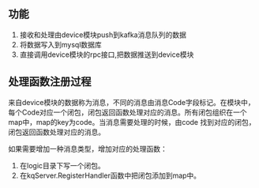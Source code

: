 ## 功能
1. 接收和处理由device模块push到kafka消息队列的数据
2. 将数据写入到mysql数据库
3. 直接调用device模块的rpc接口,把数据推送到device模块

## 处理函数注册过程

来自device模块的数据称为消息，不同的消息由消息Code字段标记。在模块中，每个Code对应一个闭包，闭包返回函数处理对应的消息。所有闭包组织在一个map中，map的key为code。当消息需要处理的时候，由code 找到对应的闭包，闭包返回函数处理对应的消息。

如果需要增加一种消息类型，增加对应的处理函数：
1. 在logic目录下写一个闭包。
2. 在kqServer.RegisterHandler函数中把闭包添加到map中。


